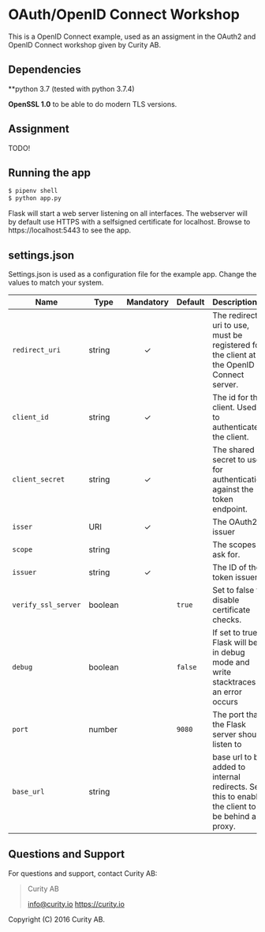 # OAuth/OpenID Connect Workshop
This is a OpenID Connect example, used as an assigment in the OAuth2 and OpenID Connect workshop given by Curity AB.

## Dependencies

**python 3.7 (tested with python 3.7.4)

**OpenSSL 1.0** to be able to do modern TLS versions.


## Assignment

TODO!


## Running the app

```bash
$ pipenv shell
$ python app.py
```

Flask will start a web server listening on all interfaces. The webserver will by default use HTTPS with a selfsigned certificate for localhost.
Browse to https://localhost:5443 to see the app.

## settings.json
Settings.json is used as a configuration file for the example app. Change the values to match your system.

Name            | Type    | Mandatory | Default  | Description
----------------| ------- | :-------: | -------- | :---------------
`redirect_uri`  | string  |    ✓      |          | The redirect uri to use, must be registered for the client at the OpenID Connect server.
`client_id`     | string  |    ✓      |          | The id for the client. Used to authenticate the client.
`client_secret` | string  |    ✓      |          | The shared secret to use for authentication against the token endpoint.
`isser`         | URI     |    ✓      |          | The OAuth2 issuer
`scope`         | string  |           |          | The scopes to ask for.
`issuer`        | string  |    ✓      |          | The ID of the token issuer.
`verify_ssl_server` | boolean |       | `true`   | Set to false to disable certificate checks.
`debug`         | boolean |           | `false`  | If set to true, Flask will be in debug mode and write stacktraces if an error occurs
`port`          | number  |           | `9080`   | The port that the Flask server should listen to
`base_url`      | string  |           |          | base url to be added to internal redirects. Set this to enable the client to be behind a proxy.

## Questions and Support

For questions and support, contact Curity AB:

> Curity AB
>
> info@curity.io
> https://curity.io


Copyright (C) 2016 Curity AB.
